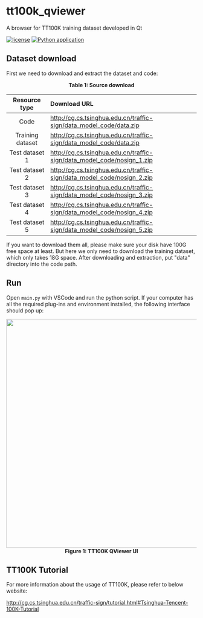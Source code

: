 # tt100k_qviewer
A browser for TT100K training dataset developed in Qt

[![license](https://img.shields.io/github/license/george-chou/tt100k_qviewer.svg)](https://github.com/george-chou/tt100k_qviewer/blob/master/LICENSE)
[![Python application](https://github.com/george-chou/tt100k_qviewer/workflows/Python%20application/badge.svg)](https://github.com/george-chou/tt100k_qviewer/actions)

## Dataset download

First we need to download and extract the dataset and code:

<div align=center><b>Table 1: Source download</b>

| Resource type | Download URL |
| :---: | :--- |
| Code | http://cg.cs.tsinghua.edu.cn/traffic-sign/data_model_code/data.zip |
| Training dataset | http://cg.cs.tsinghua.edu.cn/traffic-sign/data_model_code/data.zip |
| Test dataset 1 | http://cg.cs.tsinghua.edu.cn/traffic-sign/data_model_code/nosign_1.zip |
| Test dataset 2 | http://cg.cs.tsinghua.edu.cn/traffic-sign/data_model_code/nosign_2.zip |
| Test dataset 3 | http://cg.cs.tsinghua.edu.cn/traffic-sign/data_model_code/nosign_3.zip |
| Test dataset 4 | http://cg.cs.tsinghua.edu.cn/traffic-sign/data_model_code/nosign_4.zip |
| Test dataset 5 | http://cg.cs.tsinghua.edu.cn/traffic-sign/data_model_code/nosign_5.zip |

</div>

If you want to download them all, please make sure your disk have 100G free space at least. But here we only need to download the training dataset, which only takes 18G space. After downloading and extraction, put "data" directory into the code path.

## Run

Open `main.py` with VSCode and run the python script. If your computer has all the required plug-ins and environment installed, the following interface should pop up:

<div align=center>
<img width="605" src="https://george-chou.github.io/covers/qtt100k/f1.PNG"/><br>
<b>Figure 1: TT100K QViewer UI</b>
</div>

## TT100K Tutorial

For more information about the usage of TT100K, please refer to below website:

http://cg.cs.tsinghua.edu.cn/traffic-sign/tutorial.html#Tsinghua-Tencent-100K-Tutorial
